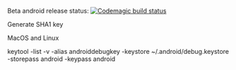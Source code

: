 Beta android release status: 
[![Codemagic build status](https://api.codemagic.io/apps/5f6910ed40212b001c9eedad/5f6910ed40212b001c9eedac/status_badge.svg)](https://codemagic.io/apps/5f6910ed40212b001c9eedad/5f6910ed40212b001c9eedac/latest_build)

Generate SHA1 key

MacOS and Linux

keytool -list -v -alias androiddebugkey -keystore ~/.android/debug.keystore -storepass android -keypass android